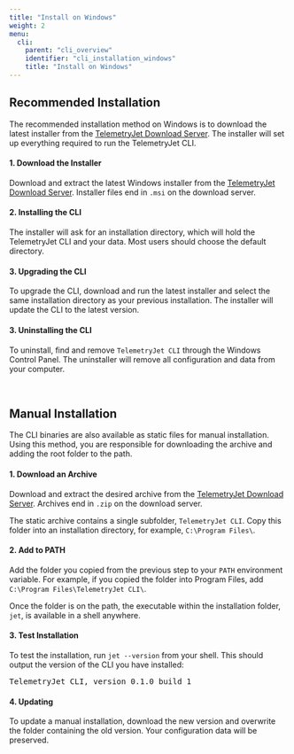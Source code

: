 ```yaml
---
title: "Install on Windows"
weight: 2
menu:
  cli:
    parent: "cli_overview"
    identifier: "cli_installation_windows"
    title: "Install on Windows"
---
```


## Recommended Installation

The recommended installation method on Windows is to download the latest installer from the [TelemetryJet Download Server](https://downloads.telemetryjet.com/builds/). The installer will set up everything required to run the TelemetryJet CLI.

#### 1. Download the Installer
Download and extract the latest Windows installer from the [TelemetryJet Download Server](https://downloads.telemetryjet.com/builds/cli/windows/). Installer files end in `.msi` on the download server.

#### 2. Installing the CLI
The installer will ask for an installation directory, which will hold the TelemetryJet CLI and your data. Most users should choose the default directory.

#### 3. Upgrading the CLI
To upgrade the CLI, download and run the latest installer and select the same installation directory as your previous installation. The installer will update the CLI to the latest version.

#### 3. Uninstalling the CLI
To uninstall, find and remove `TelemetryJet CLI` through the Windows Control Panel. The uninstaller will remove all configuration and data from your computer.

<br />

## Manual Installation

The CLI binaries are also available as static files for manual installation. Using this method, you are responsible for downloading the archive and adding the root folder to the path.

#### 1. Download an Archive

Download and extract the desired archive from the [TelemetryJet Download Server](https://downloads.telemetryjet.com/builds/cli/windows/). Archives end in `.zip` on the download server.

The static archive contains a single subfolder, `TelemetryJet CLI`. Copy this folder into an installation directory, for example, `C:\Program Files\`. 

#### 2. Add to PATH

Add the folder you copied from the previous step to your `PATH` environment variable. For example, if you copied the folder into Program Files, add `C:\Program Files\TelemetryJet CLI\`.

Once the folder is on the path, the executable within the installation folder, `jet`, is available in a shell anywhere.

#### 3. Test Installation

To test the installation, run `jet --version` from your shell. This should output the version of the CLI you have installed: 
<pre>
TelemetryJet CLI, version 0.1.0_build_1
</pre>

#### 4. Updating
To update a manual installation, download the new version and overwrite the folder containing the old version. Your configuration data will be preserved.